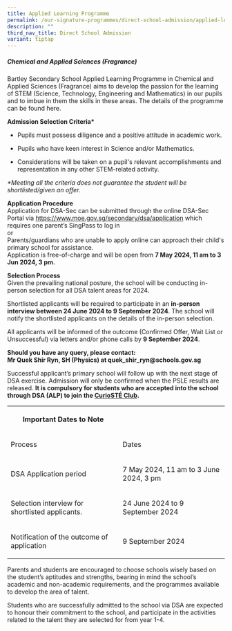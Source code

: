 ```yaml
---
title: Applied Learning Programme
permalink: /our-signature-programmes/direct-school-admission/applied-learning-programme/
description: ""
third_nav_title: Direct School Admission
variant: tiptap
---
```

<h5>Chemical and Applied Sciences (Fragrance) <br></h5>
<p>Bartley Secondary School Applied Learning Programme in Chemical and Applied
Sciences (Fragrance) aims to develop the passion for the learning of STEM
(Science, Technology, Engineering and Mathematics) in our pupils and to
imbue in them the skills in these areas. The details of the programme can
be found here.</p>
<p><strong>Admission Selection Criteria*</strong>
</p>
<ul data-tight="true" class="tight">
<li>
<p>Pupils must possess diligence and a positive attitude in academic work.</p>
</li>
<li>
<p>Pupils who have keen interest in Science and/or Mathematics.</p>
</li>
<li>
<p>Considerations will be taken on a pupil's relevant accomplishments and
representation in any other STEM-related activity.</p>
</li>
</ul>
<p><em>*Meeting all the criteria does not guarantee the student will be shortlisted/given an offer.</em>
</p>
<p><strong>Application Procedure</strong> 
<br>Application for DSA-Sec can be submitted through the online DSA-Sec Portal
via <a href="https://www.moe.gov.sg/secondary/dsa/application" rel="noopener noreferrer nofollow" target="_blank">https://www.moe.gov.sg/secondary/dsa/application</a> which
requires one parent’s SingPass to log in
<br>or
<br>Parents/guardians who are unable to apply online can approach their child's
primary school for assistance.
<br>Application is free-of-charge and will be open from <strong>7 May 2024, 11 am to 3 Jun 2024, 3 pm.</strong>
</p>
<p><strong>Selection Process</strong> 
<br>Given the prevailing national posture, the school will be conducting in-person
selection for all DSA talent areas for 2024.</p>
<p>Shortlisted applicants will be required to participate in an <strong>in-person interview between 24 June 2024 to 9 September 2024</strong>.
The school will notify the shortlisted applicants on the details of the
in-person selection.</p>
<p>All applicants will be informed of the outcome (Confirmed Offer, Wait
List or Unsuccessful) via letters and/or phone calls by <strong>9 September 2024</strong>.</p>
<p><strong>Should you have any query, please contact: <br>Mr Quek Shir Ryn, SH (Physics) at quek_shir_ryn@schools.gov.sg</strong>
</p>
<p>Successful applicant’s primary school will follow up with the next stage
of DSA exercise. Admission will only be confirmed when the PSLE results
are released. <strong>It is compulsory for students who are accepted into the school through DSA (ALP) to join the <a href="/our-holistic-curriculum/co-curricular-activities/clubs-n-societies/curiost-club-new" rel="noopener noreferrer nofollow" target="_blank">CurioSTÉ Club</a>.</strong>
</p>
<table style="minWidth: 50px">
<colgroup>
<col>
<col>
</colgroup>
<tbody>
<tr>
<th rowspan="1" colspan="1">
<p>Important Dates to Note</p>
</th>
<th rowspan="1" colspan="1">
<p></p>
</th>
</tr>
<tr>
<td rowspan="1" colspan="1">
<p>Process</p>
</td>
<td rowspan="1" colspan="1">
<p>Dates</p>
</td>
</tr>
<tr>
<td rowspan="1" colspan="1">
<p>DSA Application period</p>
</td>
<td rowspan="1" colspan="1">
<p>7 May 2024, 11 am to 3 June 2024, 3 pm</p>
</td>
</tr>
<tr>
<td rowspan="1" colspan="1">
<p>Selection interview for shortlisted applicants.</p>
</td>
<td rowspan="1" colspan="1">
<p>24 June 2024 to 9 September 2024</p>
</td>
</tr>
<tr>
<td rowspan="1" colspan="1">
<p>Notification of the outcome of application</p>
</td>
<td rowspan="1" colspan="1">
<p>9 September 2024</p>
</td>
</tr>
</tbody>
</table>
<p>Parents and students are encouraged to choose schools wisely based on
the student’s aptitudes and strengths, bearing in mind the school’s academic
and non-academic requirements, and the programmes available to develop
the area of talent.</p>
<p>Students who are successfully admitted to the school via DSA are expected
to honour their commitment to the school, and participate in the activities
related to the talent they are selected for from year 1-4.</p>